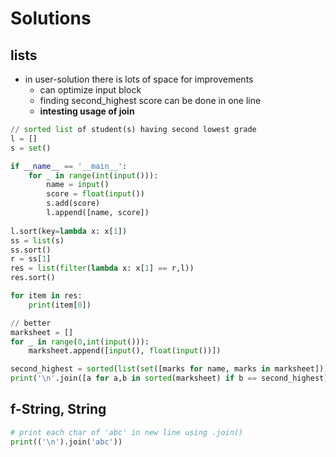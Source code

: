 # Solutions

## lists

* in user-solution there is lots of space for improvements
  * can optimize input block
  * finding second\_highest score can be done in one line
  * **intesting usage of join**

```python
// sorted list of student(s) having second lowest grade
l = []
s = set()

if __name__ == '__main__':
    for _ in range(int(input())):
        name = input()
        score = float(input())
        s.add(score)
        l.append([name, score])
        
l.sort(key=lambda x: x[1])
ss = list(s)
ss.sort()
r = ss[1]
res = list(filter(lambda x: x[1] == r,l))
res.sort()

for item in res:
    print(item[0])
```

```python
// better
marksheet = []
for _ in range(0,int(input())):
    marksheet.append([input(), float(input())])

second_highest = sorted(list(set([marks for name, marks in marksheet])))[1]
print('\n'.join([a for a,b in sorted(marksheet) if b == second_highest]))
```

## f-String, String

```python
# print each char of 'abc' in new line using .join()
print(('\n').join('abc'))
```

